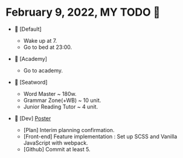 # February 9, 2022, MY TODO 🚀

- 🚀 [Default]

  - Wake up at 7.
  - Go to bed at 23:00.

- 🚀 [Academy]

  - Go to academy.

- 🚀 [Seatword]

  - Word Master ~ 180w.
  - Grammar Zone(+WB) ~ 10 unit.
  - Junior Reading Tutor ~ 4 unit.

- 🚀 [Dev] [Poster](https://github.com/Novelier-Webbelier/poster)

  - [Plan] Interim planning confirmation.
  - [Front-end] Feature implementation : Set up SCSS and Vanilla JavaScript with webpack.
  - [Github] Commit at least 5.
